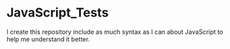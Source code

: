 # JavaScript_Tests
I create this repository include as much syntax as I can about JavaScript to help me understand it better.
